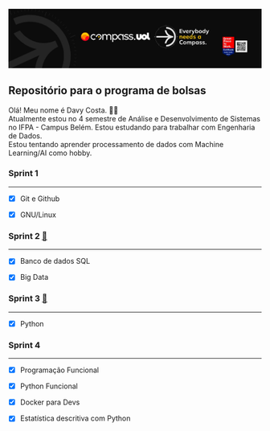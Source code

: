 [![Imagem da Compass](Compass.jpg "Meu Linkedin")](https://www.linkedin.com/in/davy-carlos-costa-34510b214/)

## Repositório para o programa de bolsas  

Olá! Meu nome é Davy Costa. 🙋‍♂️    
Atualmente estou no 4 semestre de Análise e Desenvolvimento de Sistemas no IFPA - Campus Belém. 
Estou estudando para trabalhar com Engenharia de Dados.   
Estou tentando aprender processamento de dados com Machine Learning/AI como hobby.
  
  
### Sprint 1
<hr>  

* [x] Git e Github  
* [x] GNU/Linux
  
  
  
  
### Sprint 2 [:open_file_folder:](https://github.com/DavyCosta701/Compass.uol/tree/main/Sprint2)
<hr>  

* [x] Banco de dados SQL
* [x] Big Data
  
  
  
  
### Sprint 3 [:open_file_folder:](https://github.com/DavyCosta701/Compass.uol/tree/main/Sprint3)
<hr>  

* [x] Python   
  
  
  
  
### Sprint 4
<hr>  

* [x] Programação Funcional  
* [x] Python Funcional 
* [x] Docker para Devs
* [x] Estatística descritiva com Python
  
  
